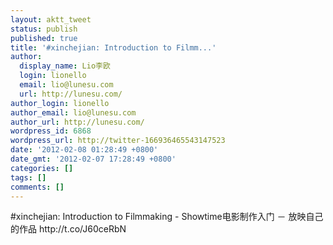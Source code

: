 ```yaml
---
layout: aktt_tweet
status: publish
published: true
title: '#xinchejian: Introduction to Filmm...'
author:
  display_name: Lio李欧
  login: lionello
  email: lio@lunesu.com
  url: http://lunesu.com/
author_login: lionello
author_email: lio@lunesu.com
author_url: http://lunesu.com/
wordpress_id: 6868
wordpress_url: http://twitter-166936465543147523
date: '2012-02-08 01:28:49 +0800'
date_gmt: '2012-02-07 17:28:49 +0800'
categories: []
tags: []
comments: []
---
```

<p>#xinchejian: <!--:en-->Introduction to Filmmaking - Showtime<!--:--><!--:zh-->电影制作入门 － 放映自己的作品<!--:--> http://t.co/J60ceRbN</p>
